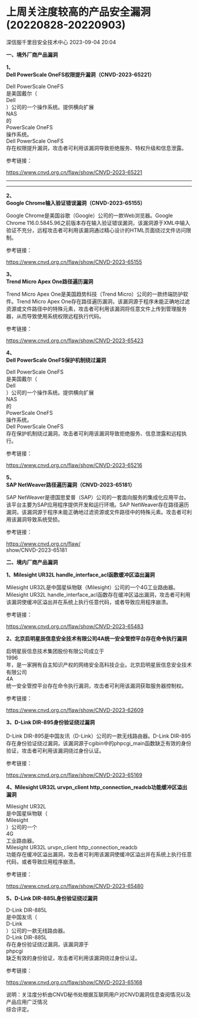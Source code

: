 #  上周关注度较高的产品安全漏洞(20220828-20220903)   
 深信服千里目安全技术中心   2023-09-04 20:04  
  
**一、境外厂商产品漏洞**  
  
**1、**  
**Dell PowerScale OneFS权限提升漏洞（CNVD-2023-65221）**  
  
Dell PowerScale OneFS  
是美国戴尔（  
Dell  
）公司的一个操作系统。提供横向扩展  
NAS  
的  
PowerScale OneFS  
操作系统。  
Dell PowerScale OneFS  
存在权限提升漏洞，攻击者可利用该漏洞导致拒绝服务、特权升级和信息泄露。  
  
参考链接：  
  
https://www.cnvd.org.cn/flaw/show/CNVD-2023-65221  
  
****  
****  
**2、**  
**Google Chrome输入验证错误漏洞（CNVD-2023-65155）**  
  
Google Chrome是美国谷歌（Google）公司的一款Web浏览器。Google Chrome 116.0.5845.96之前版本存在输入验证错误漏洞，该漏洞源于XML中输入验证不充分，远程攻击者可利用该漏洞通过精心设计的HTML页面绕过文件访问限制。  
  
参考链接：  
  
https://www.cnvd.org.cn/flaw/show/CNVD-2023-65155  
  
**3、**  
**Trend Micro Apex One路径遍历漏洞**  
  
Trend Micro Apex One是美国趋势科技（Trend Micro）公司的一款终端防护软件。Trend Micro Apex One存在路径遍历漏洞，该漏洞源于程序未能正确地过滤资源或文件路径中的特殊元素，攻击者可利用该漏洞将任意文件上传到管理服务器，从而导致使用系统权限远程执行代码。  
  
参考链接：  
  
https://www.cnvd.org.cn/flaw/show/CNVD-2023-65423  
  
**4、**  
**Dell PowerScale OneFS保护机制绕过漏洞**  
  
Dell PowerScale OneFS  
是美国戴尔（  
Dell  
）公司的一个操作系统。提供横向扩展  
NAS  
的  
PowerScale OneFS  
操作系统。  
Dell PowerScale OneFS  
存在保护机制绕过漏洞，攻击者可利用该漏洞导致拒绝服务、信息泄露和远程执行。  
  
参考链接：  
  
https://www.cnvd.org.cn/flaw/show/CNVD-2023-65216  
  
**5、**  
**SAP NetWeaver路径遍历漏洞（CNVD-2023-65181）**  
  
SAP NetWeaver是德国思爱普（SAP）公司的一套面向服务的集成化应用平台。该平台主要为SAP应用程序提供开发和运行环境。SAP NetWeaver存在路径遍历漏洞，该漏洞源于程序未能正确地过滤资源或文件路径中的特殊元素。攻击者可利用该漏洞导致系统受损。  
  
参考链接：  
  
https://www.cnvd.org.cn/flaw/  
show/CNVD-2023-65181  
  
  
**二、境内厂商产品漏洞**  
  
**1、Milesight UR32L handle_interface_acl函数缓冲区溢出漏洞**  
  
Milesight UR32L是中国星纵物联（Milesight）公司的一个4G工业路由器。Milesight UR32L handle_interface_acl函数存在缓冲区溢出漏洞，攻击者可利用该漏洞使缓冲区溢出并在系统上执行任意代码，或者导致应用程序崩溃。  
  
参考链接：  
  
https://www.cnvd.org.cn/flaw/show/CNVD-2023-65483  
  
**2、北京启明星辰信息安全技术有限公司4A统一安全管控平台存在命令执行漏洞**  
  
启明星辰信息技术集团股份有限公司成立于  
1996  
年，是一家拥有自主知识产权的网络安全高科技企业。北京启明星辰信息安全技术有限公司  
4A  
统一安全管控平台存在命令执行漏洞，攻击者可利用该漏洞获取服务器控制权。  
  
参考链接：  
  
https://www.cnvd.org.cn/flaw/show/CNVD-2023-62609  
  
**3、D-Link DIR-895身份验证绕过漏洞**  
         
D-Link DIR-895是中国友讯（D-Link）公司的一款无线路由器。D-Link DIR-895存在身份验证绕过漏洞，该漏洞源于cgibin中的phpcgi_main函数缺乏有效的身份验证，攻击者可利用该漏洞绕过身份认证。  
  
参考链接：  
  
https://www.cnvd.org.cn/flaw/show/CNVD-2023-65169  
  
**4、Milesight UR32L urvpn_client
http_connection_readcb功能缓冲区溢出漏洞**  
  
Milesight UR32L  
是中国星纵物联（  
Milesight  
）公司的一个  
4G  
工业路由器。  
Milesight UR32L urvpn_client http_connection_readcb  
功能存在缓冲区溢出漏洞，攻击者可利用该漏洞使缓冲区溢出并在系统上执行任意代码，或者导致应用程序崩溃。  
  
参考链接：  
  
https://www.cnvd.org.cn/flaw/show/CNVD-2023-65480  
  
**5、D-Link DIR-885L身份验证绕过漏洞**  
  
D-Link DIR-885L  
是中国友讯（  
D-Link  
）公司的一款无线路由器。  
D-Link DIR-885L  
存在身份验证绕过漏洞，该漏洞源于  
phpcgi  
缺乏有效的身份验证，攻击者可利用该漏洞绕过身份认证。  
  
参考链接：  
  
https://www.cnvd.org.cn/flaw/show/CNVD-2023-65168  
  
  
说明：关注度分析由CNVD秘书处根据互联网用户对CNVD漏洞信息查阅情况以及产品应用广泛情况  
综合评定。  
  
